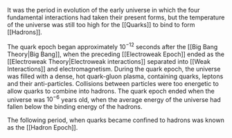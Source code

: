 It was the period in evolution of the early universe in which the four fundamental interactions had taken their present forms, but the temperature of the universe was still too high for the [[Quarks]] to bind to form [[Hadrons]].

The quark epoch began approximately $10^{-12}$ seconds after the [[Big Bang Theory|Big Bang]], when the preceding [[Electroweak Epoch]] ended as the [[Electroweak Theory|Electroweak interactions]] separated into [[Weak Interactions]] and electromagnetism. During the quark epoch, the universe was filled with a dense, hot quark-gluon plasma, containing quarks, leptons and their anti-particles. Collisions between particles were too energetic to allow quarks to combine into hadrons. The quark epoch ended when the universe was $10^{-6}$ years old, when the average energy of the universe had fallen below the binding energy of the hadrons.

The following period, when quarks became confined to hadrons was known as the [[Hadron Epoch]].